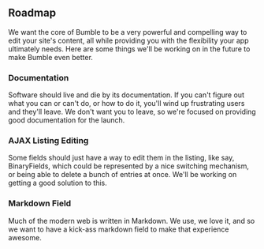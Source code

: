 ## Roadmap

We want the core of Bumble to be a very powerful and compelling way to edit your site's content, all while providing you with the flexibility your app ultimately needs. Here are some things we'll be working on in the future to make Bumble even better.

### Documentation

Software should live and die by its documentation. If you can't figure out what you can or can't do, or how to do it, you'll wind up frustrating users and they'll leave. We don't want you to leave, so we're focused on providing good documentation for the launch.

### AJAX Listing Editing

Some fields should just have a way to edit them in the listing, like say, BinaryFields, which could be represented by a nice switching mechanism, or being able to delete a bunch of entries at once. We'll be working on getting a good solution to this.

### Markdown Field

Much of the modern web is written in Markdown. We use, we love it, and so we want to have a kick-ass markdown field to make that experience awesome.